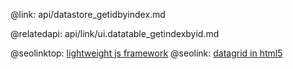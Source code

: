 @link: api/datastore_getidbyindex.md

@relatedapi:
	api/link/ui.datatable_getindexbyid.md

@seolinktop: [lightweight js framework](https://webix.com)
@seolink: [datagrid in html5](https://webix.com/widget/datatable/)